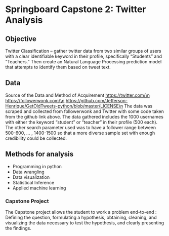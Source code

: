 # Springboard Capstone 2: Twitter Analysis

## Objective
Twitter Classification – gather twitter data from two similar groups of users with a clear identifiable keyword in their profile, specifically “Students” and “Teachers.” Then create an Natural Language Processing prediction model that attempts to identify them based on tweet text.

## Data

Source of the Data and Method of Acquirement
https://twitter.com/\n
https://followerwonk.com/\n
https://github.com/Jefferson-Henrique/GetOldTweets-python/blob/master/LICENSE\n
The data was scraped and collected from followerwonk and Twitter with some code taken from the github link above.
The data gathered includes the 1000 usernames with either the keyword “student” or “teacher” in their profile (500 each). The other search parameter used was to have a follower range between 500-600, … , 1400-1500 so that a more diverse sample set with enough credibility could be collected.

## Methods for analysis

* Programming in python
* Data wrangling
* Data visualization
* Statistical Inference
* Applied machine learning

### Capstone Project

The Capstone project allows the student to work a problem end-to-end : Defining the question, formulating a hypothesis, obtaining, cleaning, and visualizing the data necessary to test the hypothesis, and clearly presenting the findings.
